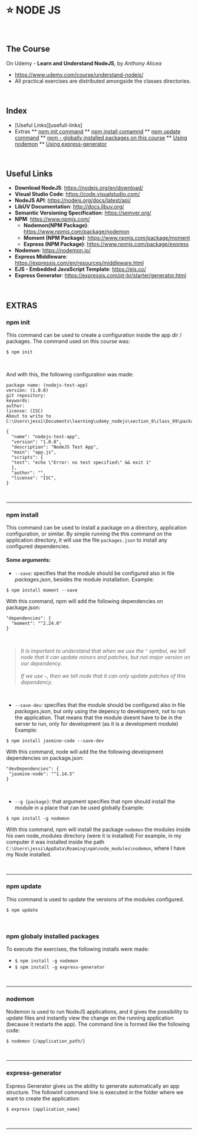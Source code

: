 # :star: NODE JS 

<br/>

## The Course
On Udemy - **Learn and Understand NodeJS**, by *Anthony Alicea*
* https://www.udemy.com/course/understand-nodejs/
* All practical exercises are distributed amongside the classes directories.

<br/>

## Index
* [Useful Links][usefull-links]
* Extras
** [npm init command](#npm-init)
** [npm install comamnd](#npm-install)
** [npm update command](#npm-update)
** [npm - globally installed packages on this course](#npm-globaly-installed-packages)
** [Using nodemon](#nodemon)
** [Using express-generator](#express-generator)

<br/>

## Useful Links
* **Download NodeJS**: https://nodejs.org/en/download/
* **Visual Studio Code**: https://code.visualstudio.com/
* **NodeJS API**: https://nodejs.org/docs/latest/api/
* **LibUV Documentation**: http://docs.libuv.org/
* **Semantic Versioning Specification**: https://semver.org/
* **NPM**: https://www.npmjs.com/
  * **Nodemon(NPM Package)**: https://www.npmjs.com/package/nodemon
  * **Moment (NPM Package)**: https://www.npmjs.com/package/moment
  * **Express (NPM Package)**: https://www.npmjs.com/package/express
* **Nodemon**: https://nodemon.io/
* **Express Middleware**: https://expressjs.com/en/resources/middleware.html
* **EJS - Embedded JavaScript Template**: https://ejs.co/
* **Express Generator**: https://expressjs.com/pt-br/starter/generator.html

<br/>


## EXTRAS


### **npm init**
This command can be used to create a configuration inside the app dir / packages. The command used on this course was:
```
$ npm init
```
<br/>

And with this, the following configuration was made:
```
package name: (nodejs-test-app)
version: (1.0.0)
git repository:
keywords:
author:
license: (ISC)
About to write to C:\Users\jessi\Documents\learning\udemy_nodejs\section_8\class_69\package.json:

{
  "name": "nodejs-test-app",
  "version": "1.0.0",
  "description": "NodeJS Test App",
  "main": "app.js",
  "scripts": {
  "test": "echo \"Error: no test specified\" && exit 1"
  },
  "author": "",
  "license": "ISC",
}
```

<br/>

-----

### npm install
This command can be used to install a package on a directory, application configuration, or similar. 
By simple running the this command on the application directory, it will use the file `packages.json` to install any configured dependencies.
<br/>
#### Some arguments:
* `--save`: specifies that the module should be configured also in file _packages.json_, besides the module installation.
 Example:
```
$ npm install moment --save
```
With this command, npm will add the following dependencies on package.json:
```
"dependencies": {
  "moment": "^2.24.0"
}
```
<br/>

> _It is important to understand that when we use the `^` symbol, we tell node that it can update minors and patches, but not major version on our dependency._<br/><br/>
> _If we use `~`, then we tell node that it can only update patches of this dependency._

<br/>
 
* `--save-dev`: specifies that the module should be configured also in file _packages.json_, but only using the depency to development, not to run the application. That means that the module doesnt have to be in the server to run, only for development (as it is a development module)
 Example:
 ```
 $ npm install jasmine-code --save-dev
 ``` 
 With this command, node will add the the following development dependencies on package.json:
 ```
"devDependencies": {
  "jasmine-node": "^1.14.5"
}
 ```
 <br/>
 
 * `--g {package}`: that argument specifies that npm should install the module in a place that can be used globally
 Example:
 ```
 $ npm install -g nodemon
 ``` 
 With this command, npm will install the package `nodemon` the modules inside his own node_modules directory (were it is installed)
 For example, in my computer it was installed inside the path `C:\Users\jessi\AppData\Roaming\npm\node_modules\nodemon`, where I have my Node installed.
 
<br/>
 
-----
 
### **npm update**
This command is used to update the versions of the modules configured.
```
$ npm update
```

<br/>

### **npm globaly installed packages**
To execute the exercises, the following installs were made:
* `$ npm install -g nodemon`
* `$ npm install -g express-generator`

<br/>

-----

### **nodemon**
Nodemon is used to run NodeJS applications, and it gives the possibility to update files and instantly view the change on the running application (because it restarts the app).
The command line is formed like the following code:
```
$ nodemon {/application_path/} 
```

<br/>

-----

### **express-generator**
Express Generator gives us the ability to generate automatically an app structure.
The followinf command line is executed in the folder where we want to create the application:
```
$ express {application_name} 
```

<br/>

--------------------------------------------------
